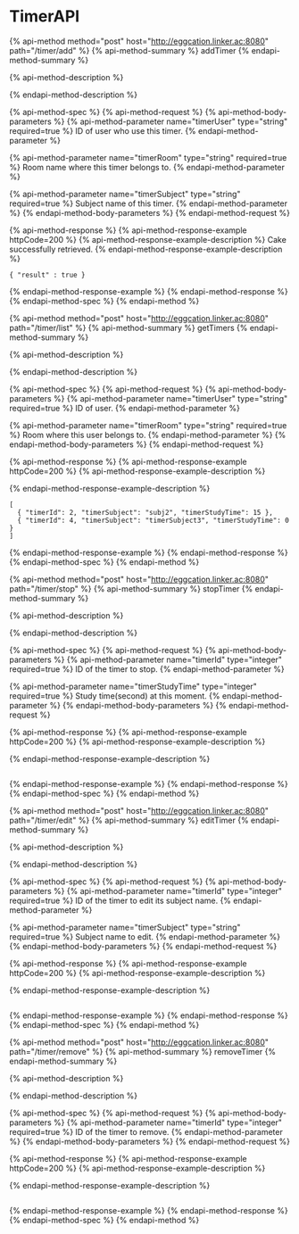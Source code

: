 # TimerAPI

{% api-method method="post" host="http://eggcation.linker.ac:8080" path="/timer/add" %}
{% api-method-summary %}
addTimer
{% endapi-method-summary %}

{% api-method-description %}

{% endapi-method-description %}

{% api-method-spec %}
{% api-method-request %}
{% api-method-body-parameters %}
{% api-method-parameter name="timerUser" type="string" required=true %}
ID of user who use this timer.
{% endapi-method-parameter %}

{% api-method-parameter name="timerRoom" type="string" required=true %}
Room name where this timer belongs to.
{% endapi-method-parameter %}

{% api-method-parameter name="timerSubject" type="string" required=true %}
Subject name of this timer.
{% endapi-method-parameter %}
{% endapi-method-body-parameters %}
{% endapi-method-request %}

{% api-method-response %}
{% api-method-response-example httpCode=200 %}
{% api-method-response-example-description %}
Cake successfully retrieved.
{% endapi-method-response-example-description %}

```
{ "result" : true }
```

{% endapi-method-response-example %}
{% endapi-method-response %}
{% endapi-method-spec %}
{% endapi-method %}

{% api-method method="post" host="http://eggcation.linker.ac:8080" path="/timer/list" %}
{% api-method-summary %}
getTimers
{% endapi-method-summary %}

{% api-method-description %}

{% endapi-method-description %}

{% api-method-spec %}
{% api-method-request %}
{% api-method-body-parameters %}
{% api-method-parameter name="timerUser" type="string" required=true %}
ID of user.
{% endapi-method-parameter %}

{% api-method-parameter name="timerRoom" type="string" required=true %}
Room where this user belongs to.
{% endapi-method-parameter %}
{% endapi-method-body-parameters %}
{% endapi-method-request %}

{% api-method-response %}
{% api-method-response-example httpCode=200 %}
{% api-method-response-example-description %}

{% endapi-method-response-example-description %}

```
[
  { "timerId": 2, "timerSubject": "subj2", "timerStudyTime": 15 },
  { "timerId": 4, "timerSubject": "timerSubject3", "timerStudyTime": 0 }
]

```

{% endapi-method-response-example %}
{% endapi-method-response %}
{% endapi-method-spec %}
{% endapi-method %}

{% api-method method="post" host="http://eggcation.linker.ac:8080" path="/timer/stop" %}
{% api-method-summary %}
stopTimer
{% endapi-method-summary %}

{% api-method-description %}

{% endapi-method-description %}

{% api-method-spec %}
{% api-method-request %}
{% api-method-body-parameters %}
{% api-method-parameter name="timerId" type="integer" required=true %}
ID of the timer to stop.
{% endapi-method-parameter %}

{% api-method-parameter name="timerStudyTime" type="integer" required=true %}
Study time\(second\) at this moment.
{% endapi-method-parameter %}
{% endapi-method-body-parameters %}
{% endapi-method-request %}

{% api-method-response %}
{% api-method-response-example httpCode=200 %}
{% api-method-response-example-description %}

{% endapi-method-response-example-description %}

```

```

{% endapi-method-response-example %}
{% endapi-method-response %}
{% endapi-method-spec %}
{% endapi-method %}

{% api-method method="post" host="http://eggcation.linker.ac:8080" path="/timer/edit" %}
{% api-method-summary %}
editTimer
{% endapi-method-summary %}

{% api-method-description %}

{% endapi-method-description %}

{% api-method-spec %}
{% api-method-request %}
{% api-method-body-parameters %}
{% api-method-parameter name="timerId" type="integer" required=true %}
ID of the timer to edit its subject name.
{% endapi-method-parameter %}

{% api-method-parameter name="timerSubject" type="string" required=true %}
Subject name to edit.
{% endapi-method-parameter %}
{% endapi-method-body-parameters %}
{% endapi-method-request %}

{% api-method-response %}
{% api-method-response-example httpCode=200 %}
{% api-method-response-example-description %}

{% endapi-method-response-example-description %}

```

```

{% endapi-method-response-example %}
{% endapi-method-response %}
{% endapi-method-spec %}
{% endapi-method %}

{% api-method method="post" host="http://eggcation.linker.ac:8080" path="/timer/remove" %}
{% api-method-summary %}
removeTimer
{% endapi-method-summary %}

{% api-method-description %}

{% endapi-method-description %}

{% api-method-spec %}
{% api-method-request %}
{% api-method-body-parameters %}
{% api-method-parameter name="timerId" type="integer" required=true %}
ID of the timer to remove.
{% endapi-method-parameter %}
{% endapi-method-body-parameters %}
{% endapi-method-request %}

{% api-method-response %}
{% api-method-response-example httpCode=200 %}
{% api-method-response-example-description %}

{% endapi-method-response-example-description %}

```

```

{% endapi-method-response-example %}
{% endapi-method-response %}
{% endapi-method-spec %}
{% endapi-method %}
